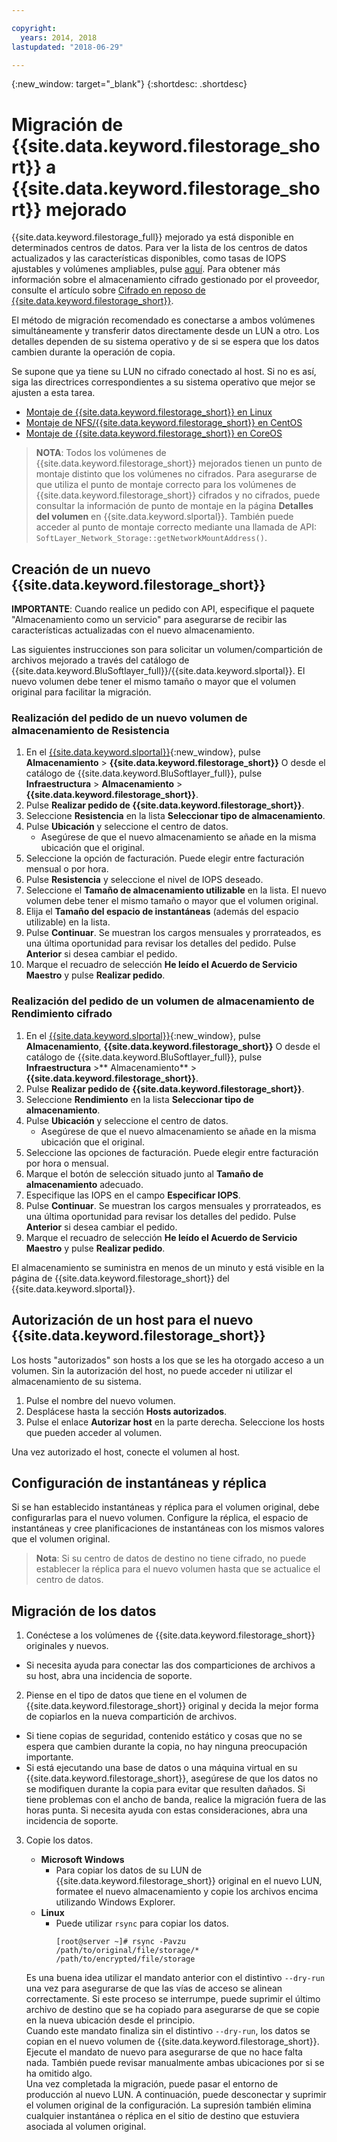 ```yaml
---

copyright:
  years: 2014, 2018
lastupdated: "2018-06-29"

---
```

{:new_window: target="_blank"}
{:shortdesc: .shortdesc}
 
# Migración de {{site.data.keyword.filestorage_short}} a {{site.data.keyword.filestorage_short}} mejorado

{{site.data.keyword.filestorage_full}} mejorado ya está disponible en determinados centros de datos. Para ver la lista de los centros de datos actualizados y las características disponibles, como tasas de IOPS ajustables y volúmenes ampliables, pulse [aquí](new-ibm-block-and-file-storage-location-and-features.html). Para obtener más información sobre el almacenamiento cifrado gestionado por el proveedor, consulte el artículo sobre [Cifrado en reposo de {{site.data.keyword.filestorage_short}}](block-file-storage-encryption-rest.html).

El método de migración recomendado es conectarse a ambos volúmenes simultáneamente y transferir datos directamente desde un LUN a otro. Los detalles dependen de su sistema operativo y de si se espera que los datos cambien durante la operación de copia. 

Se supone que ya tiene su LUN no cifrado conectado al host. Si no es así, siga las directrices correspondientes a su sistema operativo que mejor se ajusten a esta tarea.

- [Montaje de {{site.data.keyword.filestorage_short}} en Linux](accessing-file-storage-linux.html)
- [Montaje de NFS/{{site.data.keyword.filestorage_short}} en CentOS](mounting-nsf-file-storage.html)
- [Montaje de {{site.data.keyword.filestorage_short}} en CoreOS](mounting-storage-coreos.html)

>**NOTA**: Todos los volúmenes de {{site.data.keyword.filestorage_short}} mejorados tienen un punto de montaje distinto que los volúmenes no cifrados. Para asegurarse de que utiliza el punto de montaje correcto para los volúmenes de {{site.data.keyword.filestorage_short}} cifrados y no cifrados, puede consultar la información de punto de montaje en la página **Detalles del volumen** en {{site.data.keyword.slportal}}. También puede acceder al punto de montaje correcto mediante una llamada de API: `SoftLayer_Network_Storage::getNetworkMountAddress()`.


## Creación de un nuevo {{site.data.keyword.filestorage_short}}

**IMPORTANTE**: Cuando realice un pedido con API, especifique el paquete "Almacenamiento como un servicio" para asegurarse de recibir las características actualizadas con el nuevo almacenamiento.

Las siguientes instrucciones son para solicitar un volumen/compartición de archivos mejorado a través del catálogo de {{site.data.keyword.BluSoftlayer_full}}/{{site.data.keyword.slportal}}. El nuevo volumen debe tener el mismo tamaño o mayor que el volumen original para facilitar la migración.

### Realización del pedido de un nuevo volumen de almacenamiento de Resistencia

1. En el [{{site.data.keyword.slportal}}](https://control.softlayer.com/){:new_window}, pulse **Almacenamiento** > **{{site.data.keyword.filestorage_short}}** O desde el catálogo de {{site.data.keyword.BluSoftlayer_full}}, pulse **Infraestructura** > **Almacenamiento** > **{{site.data.keyword.filestorage_short}}**.
2. Pulse **Realizar pedido de {{site.data.keyword.filestorage_short}}**. 
3. Seleccione **Resistencia** en la lista **Seleccionar tipo de almacenamiento**.
4. Pulse **Ubicación** y seleccione el centro de datos.
   - Asegúrese de que el nuevo almacenamiento se añade en la misma ubicación que el original.
5. Seleccione la opción de facturación. Puede elegir entre facturación mensual o por hora.
6. Pulse **Resistencia** y seleccione el nivel de IOPS deseado.
6. Seleccione el **Tamaño de almacenamiento utilizable** en la lista. El nuevo volumen debe tener el mismo tamaño o mayor que el volumen original.
7. Elija el **Tamaño del espacio de instantáneas** (además del espacio utilizable) en la lista.
8. Pulse **Continuar**. Se muestran los cargos mensuales y prorrateados, es una última oportunidad para revisar los detalles del pedido. Pulse **Anterior** si desea cambiar el pedido.
9. Marque el recuadro de selección **He leído el Acuerdo de Servicio Maestro** y pulse **Realizar pedido**.
 
### Realización del pedido de un volumen de almacenamiento de Rendimiento cifrado

1. En el [{{site.data.keyword.slportal}}](https://control.softlayer.com/){:new_window}, pulse **Almacenamiento**, **{{site.data.keyword.filestorage_short}}** O desde el catálogo de {{site.data.keyword.BluSoftlayer_full}}, pulse **Infraestructura** >** Almacenamiento** > **{{site.data.keyword.filestorage_short}}**.
2. Pulse **Realizar pedido de {{site.data.keyword.filestorage_short}}**. 
3. Seleccione **Rendimiento** en la lista **Seleccionar tipo de almacenamiento**.
4. Pulse **Ubicación** y seleccione el centro de datos.
    -  Asegúrese de que el nuevo almacenamiento se añade en la misma ubicación que el original.
5. Seleccione las opciones de facturación. Puede elegir entre facturación por hora o mensual.
6. Marque el botón de selección situado junto al **Tamaño de almacenamiento** adecuado.
6. Especifique las IOPS en el campo **Especificar IOPS**.
7. Pulse **Continuar**. Se muestran los cargos mensuales y prorrateados, es una última oportunidad para revisar los detalles del pedido. Pulse **Anterior** si desea cambiar el pedido.
8. Marque el recuadro de selección **He leído el Acuerdo de Servicio Maestro** y pulse **Realizar pedido**.

El almacenamiento se suministra en menos de un minuto y está visible en la página de {{site.data.keyword.filestorage_short}} del {{site.data.keyword.slportal}}.

 
## Autorización de un host para el nuevo {{site.data.keyword.filestorage_short}}

Los hosts "autorizados" son hosts a los que se les ha otorgado acceso a un volumen. Sin la autorización del host, no puede acceder ni utilizar el almacenamiento de su sistema.

1. Pulse el nombre del nuevo volumen.
2. Desplácese hasta la sección **Hosts autorizados**.
3. Pulse el enlace **Autorizar host** en la parte derecha. Seleccione los hosts que pueden acceder al volumen.

Una vez autorizado el host, conecte el volumen al host.

 
## Configuración de instantáneas y réplica

Si se han establecido instantáneas y réplica para el volumen original, debe configurarlas para el nuevo volumen. Configure la réplica, el espacio de instantáneas y cree planificaciones de instantáneas con los mismos valores que el volumen original. 

>**Nota**: Si su centro de datos de destino no tiene cifrado, no puede establecer la réplica para el nuevo volumen hasta que se actualice el centro de datos.

 
## Migración de los datos

1. Conéctese a los volúmenes de {{site.data.keyword.filestorage_short}} originales y nuevos. 
  - Si necesita ayuda para conectar las dos comparticiones de archivos a su host, abra una incidencia de soporte.

2. Piense en el tipo de datos que tiene en el volumen de {{site.data.keyword.filestorage_short}} original y decida la mejor forma de copiarlos en la nueva compartición de archivos. 
  - Si tiene copias de seguridad, contenido estático y cosas que no se espera que cambien durante la copia, no hay ninguna preocupación importante.
  - Si está ejecutando una base de datos o una máquina virtual en su {{site.data.keyword.filestorage_short}}, asegúrese de que los datos no se modifiquen durante la copia para evitar que resulten dañados. Si tiene problemas con el ancho de banda, realice la migración fuera de las horas punta. Si necesita ayuda con estas consideraciones, abra una incidencia de soporte.
 
3. Copie los datos.
   - **Microsoft
Windows** 
     - Para copiar los datos de su LUN de {{site.data.keyword.filestorage_short}} original en el nuevo LUN, formatee el nuevo almacenamiento y copie los archivos encima utilizando Windows Explorer.
   - **Linux** 
     - Puede utilizar `rsync` para copiar los datos.
       ```
       [root@server ~]# rsync -Pavzu /path/to/original/file/storage/* /path/to/encrypted/file/storage
       ```
   
   Es una buena idea utilizar el mandato anterior con el distintivo `--dry-run` una vez para asegurarse de que las vías de acceso se alinean correctamente. Si este proceso se interrumpe, puede suprimir el último archivo de destino que se ha copiado para asegurarse de que se copie en la nueva ubicación desde el principio.<br/>
   Cuando este mandato finaliza sin el distintivo `--dry-run`, los datos se copian en el nuevo volumen de {{site.data.keyword.filestorage_short}}. Ejecute el mandato de nuevo para asegurarse de que no hace falta nada. También puede revisar manualmente ambas ubicaciones por si se ha omitido algo.<br/>
   Una vez completada la migración, puede pasar el entorno de producción al nuevo LUN. A continuación, puede desconectar y suprimir el volumen original de la configuración. La supresión también elimina cualquier instantánea o réplica en el sitio de destino que estuviera asociada al volumen original.
